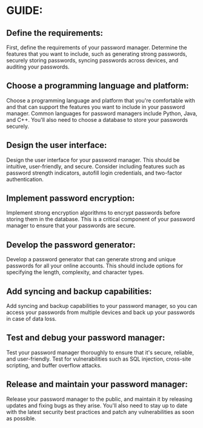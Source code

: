 # GUIDE:

## Define the requirements:

First, define the requirements of your password manager. Determine the features
that you want to include, such as generating strong passwords, securely storing
passwords, syncing passwords across devices, and auditing your passwords.

## Choose a programming language and platform:

Choose a programming language and platform that you're comfortable with and
that can support the features you want to include in your password manager.
Common languages for password managers include Python, Java, and C++. You'll
also need to choose a database to store your passwords securely.

## Design the user interface:

Design the user interface for your password manager. This should be intuitive,
user-friendly, and secure. Consider including features such as password
strength indicators, autofill login credentials, and two-factor authentication.

## Implement password encryption:

Implement strong encryption algorithms to encrypt passwords before storing them
in the database. This is a critical component of your password manager to
ensure that your passwords are secure.

## Develop the password generator:

Develop a password generator that can generate strong and unique passwords for
all your online accounts. This should include options for specifying the
length, complexity, and character types.

## Add syncing and backup capabilities:

Add syncing and backup capabilities to your password manager, so you can access
your passwords from multiple devices and back up your passwords in case of data
loss.

## Test and debug your password manager:

Test your password manager thoroughly to ensure that it's secure, reliable, and
user-friendly. Test for vulnerabilities such as SQL injection, cross-site
scripting, and buffer overflow attacks.

## Release and maintain your password manager:

Release your password manager to the public, and maintain it by releasing
updates and fixing bugs as they arise. You'll also need to stay up to date with
the latest security best practices and patch any vulnerabilities as soon as
possible.
